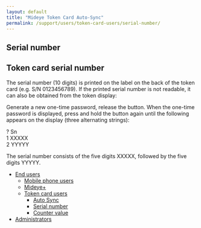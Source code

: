 ```yaml
---
layout: default
title: "Mideye Token Card Auto-Sync"
permalink: /support/users/token-card-users/serial-number/
---
```


<div class="container" id="content-wrapper">
    <section id="content" class="main">
        <div class="row">
            <div class="breadcrumbs span12">
            </div> <!-- /.span12 -->
            <div class="span12">
            </div>
            <div class="span9">
                <h1>Serial number</h1>
                <div class="entry-content">
                    <h2>Token card serial number</h2>
                    <p>The serial number (10 digits) is printed on the label on the back of the token card (e.g. S/N
                        0123456789). If the printed serial number is not readable, it can also be obtained from the
                        token display:</p>
                    <p>Generate a new one-time password, release the button. When the one-­time password is displayed,
                        press and hold the button again until the following appears on the display (three alternating
                        strings):</p>
                    <p>? Sn<br>
                        1 XXXXX<br>
                        2 YYYYY</p>
                    <p>The serial number consists of the five digits XXXXX, followed by the five digits YYYYY.</p>
                </div> <!-- /.entry-content -->
                <div class="faq">
                    <ul class="accordion">
                    </ul>
                </div>
                <div class="faq-extra-content">
                </div>
            </div> <!-- /.span9 -->
            <div class="span3">
                <aside class="sidebar span3">
                    <div class="sidebar-container subnav"> <!-- advanced-sidebar-menu/core-template -->
                        <ul class="child-sidebar-menu">
                            <li class="page_item page-item-182 current_page_ancestor has_children">
                                <a href="/support/users/">End users</a>
                                <ul class="grandchild-sidebar-menu level-0 children">
                                    <li class="page_item page-item-206 has_children"><a
                                            href="/support/users/mobilephone-users/">Mobile phone users</a></li>
                                    <li class="page_item page-item-209 has_children"><a
                                            href="/support/users/mideye/">Mideye+</a></li>
                                    <li
                                        class="page_item page-item-211 current_page_ancestor current_page_parent has_children">
                                        <a href="/support/users/token-card-users/">Token card users</a>
                                        <ul class="grandchild-sidebar-menu level-1 children">
                                            <li class="page_item page-item-289"><a
                                                    href="/support/users/token-card-users/auto-sync/">Auto Sync</a></li>
                                            <li class="page_item page-item-231 current_page_item"><a
                                                    href="/support/users/token-card-users/serial-number/"
                                                    aria-current="page">Serial number</a></li>
                                            <li class="page_item page-item-234"><a
                                                    href="/support/users/token-card-users/counter-value/">Counter
                                                    value</a></li>
                                        </ul>
                                    </li>
                                </ul>
                            </li>
                            <li class="page_item page-item-172 has_children"><a
                                    href="/support/administrators/">Administrators</a></li>
                        </ul>
                        <!-- End .child-sidebar-menu -->
                    </div>
                </aside>
            </div> <!-- /.span3 -->
        </div> <!-- /.row -->
    </section><!-- #content -->
</div>